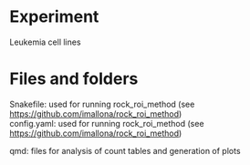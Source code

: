 # Experiment

Leukemia cell lines

# Files and folders

Snakefile: used for running rock_roi_method (see https://github.com/imallona/rock_roi_method)<br />
config.yaml: used for running rock_roi_method (see https://github.com/imallona/rock_roi_method)<br />

qmd: files for analysis of count tables and generation of plots<br />
